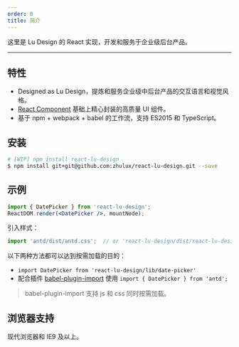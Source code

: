 ```yaml
---
order: 0
title: 简介
---
```


这里是 Lu Design 的 React 实现，开发和服务于企业级后台产品。

---

## 特性

- Designed as Lu Design，提炼和服务企业级中后台产品的交互语言和视觉风格。
- [React Component](http://react-component.github.io/badgeboard/) 基础上精心封装的高质量 UI 组件。
- 基于 npm + webpack + babel 的工作流，支持 ES2015 和 TypeScript。

## 安装

```bash
# [WIP] npm install react-lu-design
$ npm install git+git@github.com:zhulux/react-lu-design.git --save
```

## 示例

```jsx
import { DatePicker } from 'react-lu-design';
ReactDOM.render(<DatePicker />, mountNode);
```

引入样式：

```jsx
import 'antd/dist/antd.css';  // or 'react-lu-design/dist/react-lu-design.less'
```

以下两种方法都可以达到按需加载的目的：

- `import DatePicker from 'react-lu-design/lib/date-picker'`
- 配合插件 [babel-plugin-import](https://github.com/ant-design/babel-plugin-import) 使用 `import { DatePicker } from 'antd';`

> babel-plugin-import 支持 js 和 css 同时按需加载。

## 浏览器支持

现代浏览器和 IE9 及以上。
